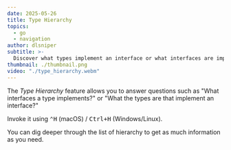 ```yaml
---
date: 2025-05-26
title: Type Hierarchy
topics:
  - go
  - navigation
author: dlsniper
subtitle: >-
  Discover what types implement an interface or what interfaces are implemented by a type.
thumbnail: ./thumbnail.png
video: "./type_hierarchy.webm"
---
```


The _Type Hierarchy_ feature allows you to answer questions such as "What interfaces a type implements?" or "What the types are that implement an interface?"

Invoke it using <kbd>⌃H</kbd> (macOS) / <kbd>Ctrl+H</kbd> (Windows/Linux).

You can dig deeper through the list of hierarchy to get as much information as you need.

